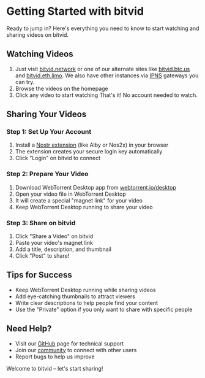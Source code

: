 # Getting Started with bitvid

Ready to jump in? Here's everything you need to know to start watching and sharing videos on bitvid.

## Watching Videos

1. Just visit [bitvid.network](https://bitvid.network) or one of our alternate sites like [bitvid.btc.us](https://bitvid.btc.us) and [bitvid.eth.limo](https://bitvid.eth.limo). We also have other instances via [IPNS](ipns.html) gateways you can try.
2. Browse the videos on the homepage
3. Click any video to start watching
   That's it! No account needed to watch.

## Sharing Your Videos

### Step 1: Set Up Your Account

1. Install a [Nostr extension](https://nostrapps.com/#signers#all) (like Alby or Nos2x) in your browser
2. The extension creates your secure login key automatically
3. Click "Login" on bitvid to connect

### Step 2: Prepare Your Video

1. Download WebTorrent Desktop app from [webtorrent.io/desktop](https://webtorrent.io/desktop/)
2. Open your video file in WebTorrent Desktop
3. It will create a special "magnet link" for your video
4. Keep WebTorrent Desktop running to share your video

### Step 3: Share on bitvid

1. Click "Share a Video" on bitvid
2. Paste your video's magnet link
3. Add a title, description, and thumbnail
4. Click "Post" to share!

## Tips for Success

- Keep WebTorrent Desktop running while sharing videos
- Add eye-catching thumbnails to attract viewers
- Write clear descriptions to help people find your content
- Use the "Private" option if you only want to share with specific people

## Need Help?

- Visit our [GitHub](https://github.com/PR0M3TH3AN/bitvid) page for technical support
- Join our [community](https://primal.net/p/npub13yarr7j6vjqjjkahd63dmr27curypehx45ucue286ac7sft27y0srnpmpe) to connect with other users
- Report bugs to help us improve

Welcome to bitvid – let's start sharing!
